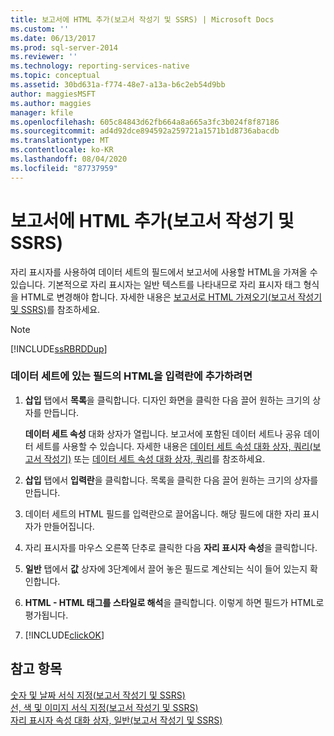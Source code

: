 ```yaml
---
title: 보고서에 HTML 추가(보고서 작성기 및 SSRS) | Microsoft Docs
ms.custom: ''
ms.date: 06/13/2017
ms.prod: sql-server-2014
ms.reviewer: ''
ms.technology: reporting-services-native
ms.topic: conceptual
ms.assetid: 30bd631a-f774-48e7-a13a-b6c2eb54d9bb
author: maggiesMSFT
ms.author: maggies
manager: kfile
ms.openlocfilehash: 605c84843d62fb664a8a665a3fc3b024f8f87186
ms.sourcegitcommit: ad4d92dce894592a259721a1571b1d8736abacdb
ms.translationtype: MT
ms.contentlocale: ko-KR
ms.lasthandoff: 08/04/2020
ms.locfileid: "87737959"
---
```

# <a name="add-html-into-a-report-report-builder-and-ssrs"></a>보고서에 HTML 추가(보고서 작성기 및 SSRS)
  자리 표시자를 사용하여 데이터 세트의 필드에서 보고서에 사용할 HTML을 가져올 수 있습니다. 기본적으로 자리 표시자는 일반 텍스트를 나타내므로 자리 표시자 태그 형식을 HTML로 변경해야 합니다. 자세한 내용은 [보고서로 HTML 가져오기&#40;보고서 작성기 및 SSRS&#41;](importing-html-into-a-report-report-builder-and-ssrs.md)를 참조하세요.  
  
> [!NOTE]  
>  [!INCLUDE[ssRBRDDup](../../includes/ssrbrddup-md.md)]  
  
### <a name="to-add-html-from-a-field-in-your-dataset-into-a-text-box"></a>데이터 세트에 있는 필드의 HTML을 입력란에 추가하려면  
  
1.  **삽입** 탭에서 **목록**을 클릭합니다. 디자인 화면을 클릭한 다음 끌어 원하는 크기의 상자를 만듭니다.  
  
     **데이터 세트 속성** 대화 상자가 열립니다. 보고서에 포함된 데이터 세트나 공유 데이터 세트를 사용할 수 있습니다. 자세한 내용은 [데이터 세트 속성 대화 상자, 쿼리&#40;보고서 작성기&#41;](../report-data/dataset-properties-dialog-box-query-report-builder.md) 또는 [데이터 세트 속성 대화 상자, 쿼리](../dataset-properties-dialog-box-query.md)를 참조하세요.  
  
2.  **삽입** 탭에서 **입력란**을 클릭합니다. 목록을 클릭한 다음 끌어 원하는 크기의 상자를 만듭니다.  
  
3.  데이터 세트의 HTML 필드를 입력란으로 끌어옵니다. 해당 필드에 대한 자리 표시자가 만들어집니다.  
  
4.  자리 표시자를 마우스 오른쪽 단추로 클릭한 다음 **자리 표시자 속성**을 클릭합니다.  
  
5.  **일반** 탭에서 **값** 상자에 3단계에서 끌어 놓은 필드로 계산되는 식이 들어 있는지 확인합니다.  
  
6.  **HTML - HTML 태그를 스타일로 해석**을 클릭합니다. 이렇게 하면 필드가 HTML로 평가됩니다.  
  
7.  [!INCLUDE[clickOK](../../includes/clickok-md.md)]  
  
## <a name="see-also"></a>참고 항목  
 [숫자 및 날짜 서식 지정&#40;보고서 작성기 및 SSRS&#41;](formatting-numbers-and-dates-report-builder-and-ssrs.md)   
 [선, 색 및 이미지 서식 지정&#40;보고서 작성기 및 SSRS&#41;](images-report-builder-and-ssrs.md)   
 [자리 표시자 속성 대화 상자, 일반&#40;보고서 작성기 및 SSRS&#41;](../placeholder-properties-dialog-box-general-report-builder-and-ssrs.md)  
  
  
